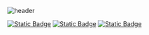 ![header](https://capsule-render.vercel.app/api?type=waving&color=auto&height=200&section=header&text=안드로이드%20개발자%20이성광입니다.&fontSize=40)


<a href="https://respected-clove-9fd.notion.site/Android-Developer-f13b058500e54642936da87e45203992"><img alt="Static Badge" src="https://img.shields.io/badge/Notion-%23000000.svg?style=for-the-badge&logo=notion&logoColor=white"></a>
<a href="mailto:win9101@gmail.com"><img alt="Static Badge" src="https://img.shields.io/badge/Gmail-D14836?style=for-the-badge&logo=gmail&logoColor=white"></a>
<a href="https://www.linkedin.com/in/%EC%84%B1%EA%B4%91-%EC%9D%B4-391441236/"><img alt="Static Badge" src="https://img.shields.io/badge/linkedin-%230077B5.svg?style=for-the-badge&logo=linkedin&logoColor=white"></a>




<!--
**cherryzp9094/cherryzp9094** is a ✨ _special_ ✨ repository because its `README.md` (this file) appears on your GitHub profile.

Here are some ideas to get you started:

- 🔭 I’m currently working on ...
- 🌱 I’m currently learning ...
- 👯 I’m looking to collaborate on ...
- 🤔 I’m looking for help with ...
- 💬 Ask me about ...
- 📫 How to reach me: ...
- 😄 Pronouns: ...
- ⚡ Fun fact: ...
-->
